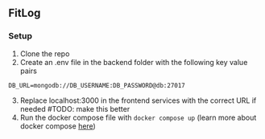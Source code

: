 ## FitLog
### Setup
1. Clone the repo
2. Create an .env file in the backend folder with the following key value pairs
```
DB_URL=mongodb://DB_USERNAME:DB_PASSWORD@db:27017
```
3. Replace localhost:3000 in the frontend services with the correct URL if needed #TODO: make this better
4. Run the docker compose file with `docker compose up` (learn more about docker compose [here](https://docs.docker.com/compose/))
